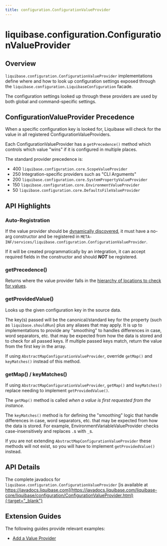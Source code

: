 ```yaml
---
title: configuration.ConfigurationValueProvider
---
```


# liquibase.configuration.ConfigurationValueProvider

## Overview

`liquibase.configuration.ConfigurationValueProvider` implementations define where and how to look up configuration settings exposed through the `liquibase.configuration.LiquibaseConfiguration` facade.

The configuration settings looked up through these providers are used by both global and command-specific settings. 

## ConfigurationValueProvider Precedence

When a specific configuration key is looked for, Liquibase will check for the value in all registered ConfigurationValueProviders.

Each ConfigurationValueProvider has a `getPrecedence()` method which controls which value "wins" if it is configured in multiple places.

The standard provider precedence is:

- 400 `liquibase.configuration.core.ScopeValueProvider`
- 250 Integration-specific providers such as "CLI Arguments"
- 200 `liquibase.configuration.core.SystemPropertyValueProvider`
- 150 `liquibase.configuration.core.EnvironmentValueProvider`
- 50 `liquibase.configuration.core.DefaultsFileValueProvider`

## API Highlights

### Auto-Registration

If the value provider should be [dynamically discovered](../architecture/service-discovery.md), it must have a no-arg constructor and be registered in `META-INF/services/liquibase.configuration.ConfigurationValueProvider`.

If it will be created programmatically by an integration, it can accept required fields in the constructor and should **_NOT_** be registered.

### getPrecedence()

Returns where the value provider falls in the [hierarchy of locations to check for values](#configurationvalueprovider-precedence).

### getProvidedValue()

Looks up the given configuration key in the source data.

The key(s) passed will be the canonical/standard key for the property (such as `liquibase.shouldRun`) plus any aliases that may apply.
It is up to implementations to provide any "smoothing" to handles differences in case, word separators, etc. that may be expected from how the data is stored
and to check for all passed keys. If multiple passed keys match, return the value from the first key in the array.

If using `AbstractMapConfigurationValueProvider`, override `getMap()` and `keyMatches()` instead of this method.

### getMap() / keyMatches()

If using `AbstractMapConfigurationValueProvider`, `getMap()` and `keyMatches()` replace needing to implement `getProvidedValue()`.

The `getMap()` method is called _when a value is first requested from the instance._

The `keyMatches()` method is for defining the "smoothing" logic that handle differences in case, word separators, etc. that may be expected from how the data is stored.
For example, EnvironmentVariableValueProvider checks case-insensitively and replaces `.`s with `_`s.

If you are not extending `AbstractMapConfigurationValueProvider` these methods will not exist, so you will have to implement `getProvidedValue()` instead.

## API Details

The complete javadocs for `liquibase.configuration.ConfigurationValueProvider` [is available at https://javadocs.liquibase.com](https://javadocs.liquibase.com/liquibase-core/liquibase/configuration/ConfigurationValueProvider.html){:target="_blank"}

## Extension Guides

The following guides provide relevant examples:

- [Add a Value Provider](../../extensions-integrations/extension-guides/add-a-configuration-value-provider.md)